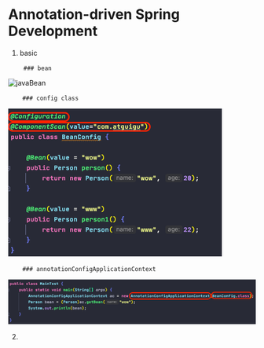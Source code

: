 # Annotation-driven Spring Development


1. basic
    
        ### bean
![javaBean](imagePool/annotation-driven/javaBean)
    
        ### config class
![configClass](imagePool/annotation-driven/configClass.png)

        ### annotationConfigApplicationContext
![annotationAC](imagePool/annotation-driven/annotationAC.png)


2. 

